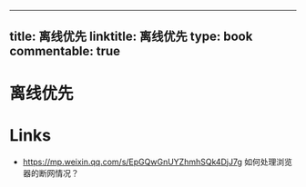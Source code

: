 
---
title: 离线优先
linktitle: 离线优先
type: book
commentable: true
---

# 离线优先

# Links

- https://mp.weixin.qq.com/s/EpGQwGnUYZhmhSQk4DjJ7g 如何处理浏览器的断网情况？

    